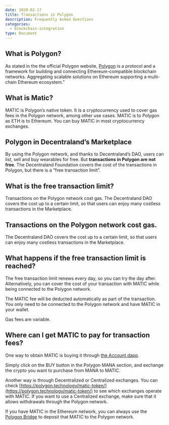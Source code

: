 ```yaml
---
date: 2020-02-17
title: Transactions in Polygon
description: Frequently Asked Questions
categories:
  - blockchain-integration
type: Document
---
```


## What is Polygon?

As stated in the the official Polygon website, [Polygon](https://polygon.technology/) is a protocol and a framework for building and connecting Ethereum-compatible blockchain networks. Aggregating scalable solutions on Ethereum supporting a multi-chain Ethereum ecosystem.”

## What is Matic?

MATIC is Polygon’s native token. It is a cryptocurrency used to cover gas fees in the Polygon network, among other use cases. MATIC is to Polygon as ETH is to Ethereum.
You can buy MATIC in most cryptocurrency exchanges.

## Polygon in Decentraland’s Marketplace

By using the Polygon network, and thanks to Decentraland’s DAO, users can list, sell and buy wearables for free. But **transactions in Polygon are not free**. The Decentraland Foundation covers the cost of the transactions in Polygon, but there is a “free transaction limit”.

## What is the free transaction limit?

Transactions on the Polygon network cost gas. The Decentraland DAO covers the cost up to a certain limit, so that users can enjoy many costless transactions in the Marketplace.

## Transactions on the Polygon network cost gas.

The Decentraland DAO covers the cost up to a certain limit, so that users can enjoy many costless transactions in the Marketplace.

## What happens if the free transaction limit is reached?

The free transaction limit renews every day, so you can try the day after. Alternatively, you can cover the cost of your transaction with MATIC while being connected to the Polygon network.

The MATIC fee will be deducted automatically as part of the transaction. You only need to be connected to the Polygon network and have MATIC in your wallet.

Gas fees are variable.

## Where can I get MATIC to pay for transaction fees?

One way to obtain MATIC is buying it through [the Account dapp](https://account.decentraland.org/).

Simply click on the BUY button in the Polygon MANA section, and exchange the crypto you want to purchase from MANA to MATIC.

Another way is through Decentralized or Centralized exchanges. You can check [https://polygon.technology/matic-token/](https://polygon.technology/matic-token/) to see which exchanges operate with MATIC. If you want to use a Centralized exchange, make sure that it allows withdrawals through the Polygon network.

If you have MATIC in the Ethereum network, you can always use the [Polygon Bridge](https://wallet.polygon.technology/bridge/) to deposit that MATIC to the Polygon network.
